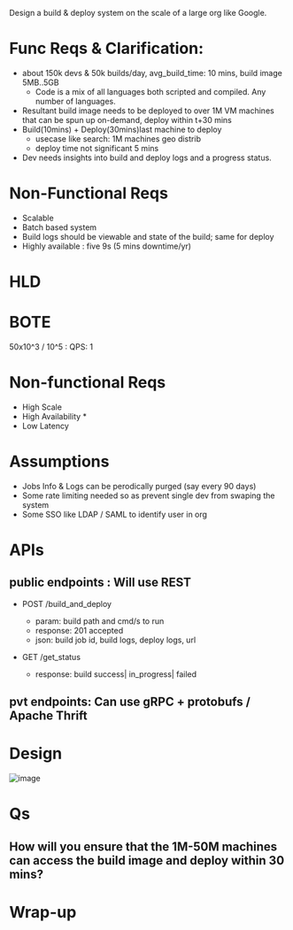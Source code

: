 Design a build & deploy system on the scale of a large org like Google.

# Func Reqs & Clarification:
- about 150k devs & 50k builds/day, avg_build_time: 10 mins, build image 5MB..5GB
  - Code is a mix of all languages both scripted and compiled. Any number of languages.
- Resultant build image needs to be deployed to over 1M VM machines that can be spun up on-demand, deploy within t+30 mins
- Build(10mins) + Deploy(30mins)last machine to deploy
  - usecase like search: 1M machines geo distrib
  - deploy time not significant 5 mins
- Dev needs insights into build and deploy logs and a progress status.
  
# Non-Functional Reqs 
- Scalable
- Batch based system
- Build logs should be viewable and state of the build; same for deploy
- Highly available : five 9s (5 mins downtime/yr)

# HLD

# BOTE
50x10^3 / 10^5 : QPS: 1 

# Non-functional Reqs
- High Scale
- High Availability *
- Low Latency

# Assumptions
- Jobs Info & Logs can be perodically purged (say every 90 days)
- Some rate limiting needed so as prevent single dev from swaping the system
- Some SSO like LDAP / SAML to identify user in org

# APIs
## public endpoints : Will use REST
- POST /build_and_deploy
  - param: build path and cmd/s to run
  - response: 201 accepted
  - json: build job id, build logs, deploy logs, url

- GET /get_status
  - response: build success| in_progress| failed


## pvt endpoints: Can use gRPC + protobufs / Apache Thrift 

# Design
![image](https://github.com/trohit/ik/assets/466385/a1979445-ada2-4804-94d8-333df5f04d0c)

# Qs
## How will you ensure that the 1M-50M machines can access the build image and deploy within 30 mins? 

# Wrap-up
